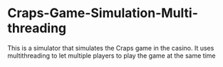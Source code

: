 # Craps-Game-Simulation-Multi-threading
This is a simulator that simulates the Craps game in the casino. It uses multithreading to let multiple players to play the game at the same time
